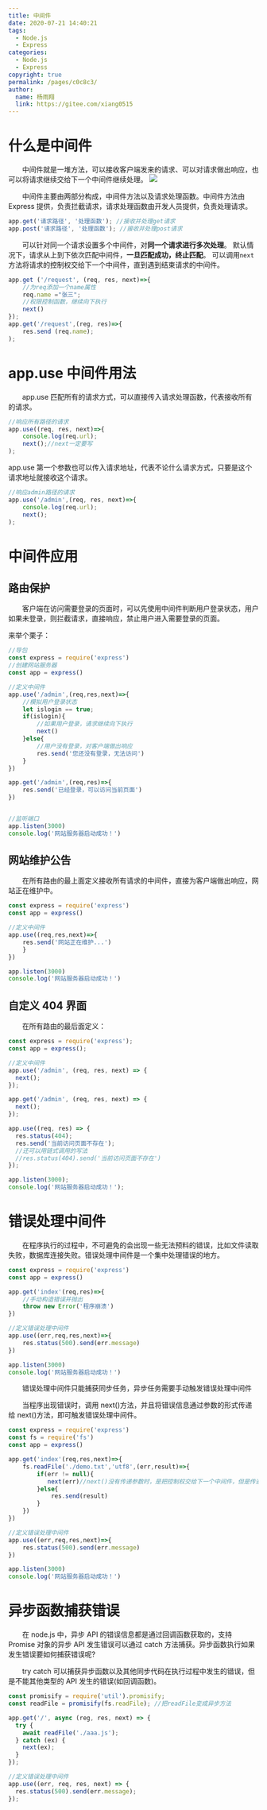 ```yaml
---
title: 中间件
date: 2020-07-21 14:40:21
tags:
  - Node.js
  - Express
categories:
  - Node.js
  - Express
copyright: true
permalink: /pages/c0c8c3/
author:
  name: 杨雨翔
  link: https://gitee.com/xiang0515
---
```


# 什么是中间件

&emsp;&emsp;中间件就是一堆方法，可以接收客户端发来的请求、可以对请求做出响应，也可以将请求继续交给下一个中间件继续处理。
![](https://yangblogimg.oss-cn-hangzhou.aliyuncs.com/blogImg/中间件.png)

&emsp;&emsp;中间件主要由两部分构成，中间件方法以及请求处理函数。中间件方法由 Express 提供，负责拦截请求，请求处理函数由开发人员提供，负责处理请求。

```js
app.get('请求路径', '处理函数'); //接收并处理get请求
app.post('请求路径', '处理函数'); //接收并处理post请求
```

&emsp;&emsp;可以针对同一个请求设置多个中间件，对**同一个请求进行多次处理**。 默认情况下，请求从上到下依次匹配中间件，**一旦匹配成功，终止匹配**。 可以调用`next`方法将请求的控制权交给下一个中间件，直到遇到结束请求的中间件。

```js
app.get ('/request', (req, res, next)=>{
    //为req添加一个name属性
    req.name ="张三";
    //权限控制函数，继续向下执行
    next()
});
app.get('/request',(reg, res)=>{
    res.send (req.name);
);
```

# app.use 中间件用法

&emsp;&emsp;app.use 匹配所有的请求方式，可以直接传入请求处理函数，代表接收所有的请求。

```js
//响应所有路径的请求
app.use((req, res, next)=>{
    console.log(req.url);
    next();//next一定要写
);
```

app.use 第一个参数也可以传入请求地址，代表不论什么请求方式，只要是这个请求地址就接收这个请求。

```js
//响应admin路径的请求
app.use('/admin',(req, res, next)=>{
    console.log(req.url);
    next();
);
```

# 中间件应用

## 路由保护

&emsp;&emsp;客户端在访问需要登录的页面时，可以先使用中间件判断用户登录状态，用户如果未登录，则拦截请求，直接响应，禁止用户进入需要登录的页面。

来举个栗子：

```js
//导包
const express = require('express')
//创建网站服务器
const app = express()

//定义中间件
app.use('/admin',(req,res,next)=>{
    //模拟用户登录状态
    let islogin == true;
    if(islogin){
        //如果用户登录，请求继续向下执行
        next()
    }else{
        //用户没有登录，对客户端做出响应
        res.send('您还没有登录，无法访问')
    }
})

app.get('/admin',(req,res)=>{
    res.send('已经登录，可以访问当前页面')
})


//监听端口
app.listen(3000)
console.log('网站服务器启动成功！')
```

## 网站维护公告

&emsp;&emsp;在所有路由的最上面定义接收所有请求的中间件，直接为客户端做出响应，网站正在维护中。

```js
const express = require('express')
const app = express()

//定义中间件
app.use((req,res,next)=>{
    res.send('网站正在维护...')
    }
})

app.listen(3000)
console.log('网站服务器启动成功！')
```

## 自定义 404 界面

&emsp;&emsp;在所有路由的最后面定义：

```js
const express = require('express');
const app = express();

//定义中间件
app.use('/admin', (req, res, next) => {
  next();
});

app.get('/admin', (req, res, next) => {
  next();
});

app.use((req, res) => {
  res.status(404);
  res.send('当前访问页面不存在');
  //还可以用链式调用的写法
  //res.status(404).send('当前访问页面不存在')
});

app.listen(3000);
console.log('网站服务器启动成功！');
```

# 错误处理中间件

&emsp;&emsp;在程序执行的过程中，不可避免的会出现一些无法预料的错误，比如文件读取失败，数据库连接失败。错误处理中间件是一个集中处理错误的地方。

```js
const express = require('express')
const app = express()

app.get('index'(req,res)=>{
    //手动构造错误并抛出
    throw new Error('程序崩溃')
})

//定义错误处理中间件
app.use((err,req,res,next)=>{
    res.status(500).send(err.message)
})

app.listen(3000)
console.log('网站服务器启动成功！')
```

&emsp;&emsp;错误处理中间件只能捕获同步任务，异步任务需要手动触发错误处理中间件

&emsp;&emsp;当程序出现错误时，调用 next()方法，并且将错误信息通过参数的形式传递给 next()方法，即可触发错误处理中间件。

```js
const express = require('express')
const fs = require('fs')
const app = express()

app.get('index'(req,res,next)=>{
    fs.readFile('./demo.txt','utf8',(err,result)=>{
        if(err != null){
           next(err)//next()没有传递参数时，是把控制权交给下一个中间件，但是传递了参数，表示要触发错误处理中间件
        }else{
            res.send(result)
        }
    })
})

//定义错误处理中间件
app.use((err,req,res,next)=>{
    res.status(500).send(err.message)
})

app.listen(3000)
console.log('网站服务器启动成功！')
```

# 异步函数捕获错误

&emsp;&emsp;在 node.js 中，异步 API 的错误信息都是通过回调函数获取的，支持 Promise 对象的异步 API 发生错误可以通过 catch 方法捕获。异步函数执行如果发生错误要如何捕获错误呢?

&emsp;&emsp;try catch 可以捕获异步函数以及其他同步代码在执行过程中发生的错误，但是不能其他类型的 API 发生的错误(如回调函数)。

```js
const promisify = require('util').promisify;
const readFile = promisify(fs.readFile); //把readFile变成异步方法

app.get('/', async (reg, res, next) => {
  try {
    await readFile('./aaa.js');
  } catch (ex) {
    next(ex);
  }
});

//定义错误处理中间件
app.use((err, req, res, next) => {
  res.status(500).send(err.message);
});
```
